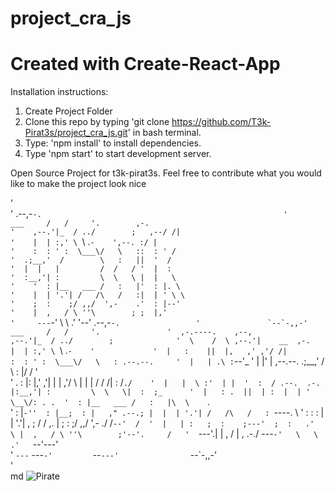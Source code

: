 # project_cra_js
# Created with Create-React-App

Installation instructions:

1. Create Project Folder
2. Clone this repo by typing 'git clone https://github.com/T3k-Pirat3s/project_cra_js.git' in bash terminal.
3. Type: 'npm install' to install dependencies.
4. Type 'npm start' to start development server.



Open Source Project for t3k-pirat3s. Feel free to contribute 
what you would like to make the project
look nice

                                                                                                                         
'                                                                             
'               .--,-``-.                                                     
'      ___     /   /     '.        ,-.                                        
'    ,--.'|_  / ../        ;   ,--/ /|                                        
'    |  | :,' \ ``\  .`-    ',--. :/ |                                        
'    :  : ' :  \___\/   \   ::  : ' /                                         
'  .;__,'  /        \   :   ||  '  /                                          
'  |  |   |         /  /   / '  |  :                                          
'  :__,'| :         \  \   \ |  |   \                                         
'    '  : |__   ___ /   :   |'  : |. \                                        
'    |  | '.'| /   /\   /   :|  | ' \ \                                       
'    ;  :    ;/ ,,/  ',-    .'  : |--'                                        
'    |  ,   / \ ''\        ; ;  |,'                                           
'     ---`-'   \   \     .'  '--'                    .--,-``-.                
'               `--`-,,-'                   ___     /   /     '.              
'  ,-.----.    ,--,                       ,--.'|_  / ../        ;             
'  \    /  \ ,--.'|    __  ,-.            |  | :,' \ ``\  .`-    '            
'  |   :    ||  |,   ,' ,'/ /|            :  : ' :  \___\/   \   : .--.--.    
'  |   | .\ :`--'_   '  | |' | ,--.--.  .;__,'  /        \   :   |/  /    '   
'  .   : |: |,' ,'|  |  |   ,'/       \ |  |   |         /  /   /|  :  /`./   
'  |   |  \ :'  | |  '  :  / .--.  .-. |:__,'| :         \  \   \|  :  ;_     
'  |   : .  ||  | :  |  | '   \__\/: . .  '  : |__   ___ /   :   |\  \    `.  
'  :     |`-''  : |__;  : |   ," .--.; |  |  | '.'| /   /\   /   : `----.   \ 
'  :   : :   |  | '.'|  , ;  /  /  ,.  |  ;  :    ;/ ,,/  ',-    ./  /`--'  / 
'  |   | :   ;  :    ;---'  ;  :   .'   \ |  ,   / \ ''\        ;'--'.     /  
'  `---'.|   |  ,   /       |  ,     .-./  ---`-'   \   \     .'   `--'---'   
'    `---`    ---`-'         `--`---'                `--`-,,-'                
'                                                                             
md
![Pirate](https://upload.wikimedia.org/wikipedia/commons/thumb/6/6c/Pirate_Flag.svg/2560px-Pirate_Flag.svg.png)
